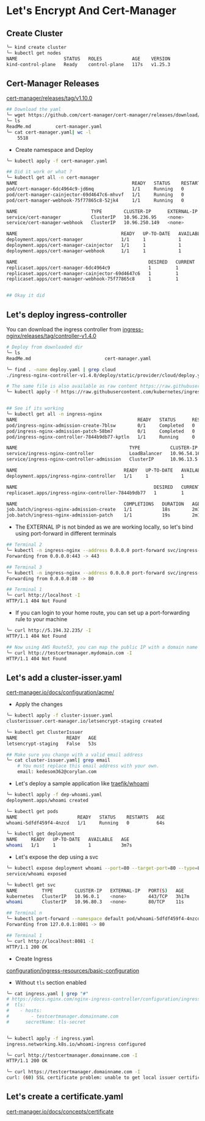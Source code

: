 # Let's Encrypt And Cert-Manager

## Create Cluster

```bash
╰─ kind create cluster
╰─ kubectl get nodes
NAME                 STATUS   ROLES           AGE    VERSION
kind-control-plane   Ready    control-plane   117s   v1.25.3
```

## Cert-Manager Releases

[cert-manager/releases/tag/v1.10.0](https://github.com/cert-manager/cert-manager/releases/tag/v1.10.0)

```bash
## Download the yaml
╰─ wget https://github.com/cert-manager/cert-manager/releases/download/v1.10.0/cert-manager.yaml
╰─ ls
ReadMe.md         cert-manager.yaml
╰─ cat cert-manager.yaml| wc -l                                          
    5518
```

- Create namespace and Deploy

```bash
╰─ kubectl apply -f cert-manager.yaml

## Did it work or what ?
╰─ kubectl get all -n cert-manager
NAME                                          READY   STATUS    RESTARTS   AGE
pod/cert-manager-6dc4964c9-jd6mq              1/1     Running   0          7m57s
pod/cert-manager-cainjector-69d4647c6-mhvvf   1/1     Running   0          7m57s
pod/cert-manager-webhook-75f77865c8-52jk4     1/1     Running   0          7m57s

NAME                           TYPE        CLUSTER-IP      EXTERNAL-IP   PORT(S)    AGE
service/cert-manager           ClusterIP   10.96.236.95    <none>        9402/TCP   7m57s
service/cert-manager-webhook   ClusterIP   10.96.250.149   <none>        443/TCP    7m57s

NAME                                      READY   UP-TO-DATE   AVAILABLE   AGE
deployment.apps/cert-manager              1/1     1            1           7m57s
deployment.apps/cert-manager-cainjector   1/1     1            1           7m57s
deployment.apps/cert-manager-webhook      1/1     1            1           7m57s

NAME                                                DESIRED   CURRENT   READY   AGE
replicaset.apps/cert-manager-6dc4964c9              1         1         1       7m57s
replicaset.apps/cert-manager-cainjector-69d4647c6   1         1         1       7m57s
replicaset.apps/cert-manager-webhook-75f77865c8     1         1         1       7m57s


## Okay it did
```


## Let's deploy ingress-controller

You can download the ingress controller from [ingress-nginx/releases/tag/controller-v1.4.0](https://github.com/kubernetes/ingress-nginx/releases/tag/controller-v1.4.0)

```bash
# Deploy from downloaded dir
╰─ ls 
ReadMe.md                           cert-manager.yaml                   ingress-nginx-controller-v1.4.0     ingress-nginx-controller-v1.4.0.zip

╰─ find . -name deploy.yaml | grep cloud
./ingress-nginx-controller-v1.4.0/deploy/static/provider/cloud/deploy.yaml

# The same file is also available as raw content https://raw.githubusercontent.com/kubernetes/ingress-nginx/controller-v1.4.0/deploy/static/provider/cloud/deploy.yaml
╰─ kubectl apply -f https://raw.githubusercontent.com/kubernetes/ingress-nginx/controller-v1.4.0/deploy/static/provider/cloud/deploy.yaml                 


## See if its working
╰─ kubectl get all -n ingress-nginx
NAME                                            READY   STATUS      RESTARTS   AGE
pod/ingress-nginx-admission-create-7blsw        0/1     Completed   0          2m18s
pod/ingress-nginx-admission-patch-58bm7         0/1     Completed   0          2m18s
pod/ingress-nginx-controller-7844b9db77-kptln   1/1     Running     0          2m18s

NAME                                         TYPE           CLUSTER-IP     EXTERNAL-IP   PORT(S)                      AGE
service/ingress-nginx-controller             LoadBalancer   10.96.54.164   <pending>     80:32367/TCP,443:31957/TCP   2m18s
service/ingress-nginx-controller-admission   ClusterIP      10.96.13.5     <none>        443/TCP                      2m18s

NAME                                       READY   UP-TO-DATE   AVAILABLE   AGE
deployment.apps/ingress-nginx-controller   1/1     1            1           2m18s

NAME                                                  DESIRED   CURRENT   READY   AGE
replicaset.apps/ingress-nginx-controller-7844b9db77   1         1         1       2m18s

NAME                                       COMPLETIONS   DURATION   AGE
job.batch/ingress-nginx-admission-create   1/1           18s        2m18s
job.batch/ingress-nginx-admission-patch    1/1           19s        2m18s
```

- The EXTERNAL IP is not binded as we are working locally, so let's bind using port-forward in different terminals

```bash
## Terminal 2
╰─ kubectl -n ingress-nginx --address 0.0.0.0 port-forward svc/ingress-nginx-controller 443
Forwarding from 0.0.0.0:443 -> 443

## Terminal 3
╰─ kubectl -n ingress-nginx --address 0.0.0.0 port-forward svc/ingress-nginx-controller 80
Forwarding from 0.0.0.0:80 -> 80

## Terminal 1
╰─ curl http://localhost -I
HTTP/1.1 404 Not Found

```

- If you can login to your home route, you can set up a port-forwarding rule to your machine 

```bash
╰─ curl http://5.194.32.235/ -I
HTTP/1.1 404 Not Found

## Now using AWS Route53, you can map the public IP with a domain name that you own
╰─ curl http://testcertmanager.mydomain.com -I                     
HTTP/1.1 404 Not Found

```

## Let's add a cluster-isser.yaml

[cert-manager.io/docs/configuration/acme/](https://cert-manager.io/docs/configuration/acme/)



- Apply the changes

```bash
╰─ kubectl apply -f cluster-issuer.yaml                                                                                                  
clusterissuer.cert-manager.io/letsencrypt-staging created

╰─ kubectl get ClusterIssuer              
NAME                  READY   AGE
letsencrypt-staging   False   53s

## Make sure you change with a valid email address
╰─ cat cluster-issuer.yaml| grep email
    # You must replace this email address with your own.
    email: kedesom362@corylan.com

```

- Let's deploy a sample application like [traefik/whoami](https://doc.traefik.io/traefik/getting-started/quick-start-with-kubernetes/)

```bash
╰─ kubectl apply -f dep-whoami.yaml    
deployment.apps/whoami created

╰─ kubectl get pods                
NAME                      READY   STATUS    RESTARTS   AGE
whoami-5dfdf459f4-4nzcd   1/1     Running   0          64s

╰─ kubectl get deployment
NAME     READY   UP-TO-DATE   AVAILABLE   AGE
whoami   1/1     1            1           3m7s

```

- Let's expose the dep using a svc

```bash
╰─ kubectl expose deployment whoami --port=80 --target-port=80 --type=LoadBalancer
service/whoami exposed

╰─ kubectl get svc                                               
NAME         TYPE        CLUSTER-IP   EXTERNAL-IP   PORT(S)   AGE
kubernetes   ClusterIP   10.96.0.1    <none>        443/TCP   3h17m
whoami       ClusterIP   10.96.80.3   <none>        80/TCP    11s

## Terminal n
╰─ kubectl port-forward --namespace default pod/whoami-5dfdf459f4-4nzcd 8081:80
Forwarding from 127.0.0.1:8081 -> 80

## Terminal 1
╰─ curl http://localhost:8081 -I                                       
HTTP/1.1 200 OK
```

- Create Ingress

[configuration/ingress-resources/basic-configuration](https://docs.nginx.com/nginx-ingress-controller/configuration/ingress-resources/basic-configuration/)

- Without `tls` section enabled

```bash
╰─ cat ingress.yaml | grep "#"
# https://docs.nginx.com/nginx-ingress-controller/configuration/ingress-resources/basic-configuration/
#  tls:
#    - hosts:
#        - testcertmanager.domainname.com
#      secretName: tls-secret


╰─ kubectl apply -f ingress.yaml
ingress.networking.k8s.io/whoami-ingress configured

╰─ curl http://testcertmanager.domainname.com -I                      
HTTP/1.1 200 OK

╰─ curl https://testcertmanager.domainname.com -I
curl: (60) SSL certificate problem: unable to get local issuer certificate

```

## Let's create a certificate.yaml

[cert-manager.io/docs/concepts/certificate](https://cert-manager.io/docs/concepts/certificate/)

